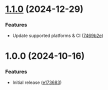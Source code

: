 # [1.1.0](https://github.com/de-it-krachten/ansible-role-brave/compare/v1.0.0...v1.1.0) (2024-12-29)


### Features

* Update supported platforms & CI ([7469b2e](https://github.com/de-it-krachten/ansible-role-brave/commit/7469b2e6681454b73caf36009b66e0d250485255))

# 1.0.0 (2024-10-16)


### Features

* Initial release ([e173683](https://github.com/de-it-krachten/ansible-role-brave/commit/e173683922f5f3400009f9980f95025953d4935b))
